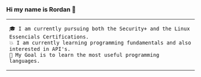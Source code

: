 ### Hi my name is Rordan 👋

<table>
    <tr>
        <td valign="center">

    🎓 I am currently pursuing both the Security+ and the Linux Essencials Certifications.
    💥 I am currently learning programming fundamentals and also interested in API's.
    🎯 My Goal is to learn the most useful programming languages.
             
             
